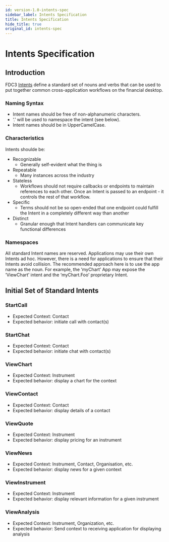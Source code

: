 ```yaml
---
id: version-1.0-intents-spec
sidebar_label: Intents Specification
title: Intents Specification
hide_title: true
original_id: intents-spec
---
```


# Intents Specification

## Introduction

FDC3 [Intents](intents-intro) define a standard set of nouns and verbs that can be used to put together common cross-application workflows on the financial desktop.  

### Naming Syntax
* Intent names should be free of non-alphanumeric characters.   
* ‘.’ will be used to namespace the intent (see below).  
* Intent names should be in UpperCamelCase.

### Characteristics

Intents shoulde be:
* Recognizable
    * Generally self-evident what the thing is
* Repeatable
    * Many instances across the industry
* Stateless
    * Workflows should not require callbacks or endpoints to maintain references to each other.  Once an Intent is passed to an endpoint - it controls the rest of that workflow. 
* Specific
    * Terms should not be so open-ended that one endpoint could fulfill the Intent in a completely different way than another
* Distinct
    * Granular enough that Intent handlers can communicate key functional differences 

### Namespaces ###
All standard Intent names are reserved. Applications may use their own Intents ad hoc. 
However, there is a need for applications to ensure that their Intents avoid collision. The recommended approach here is to use the app name as the noun. For example, the ‘myChart’ App may expose the ‘ViewChart’ intent and the ‘myChart.Foo’ proprietary Intent.

## Initial Set of Standard Intents ##

### StartCall
  * Expected Context: Contact
  * Expected behavior: initiate call with contact(s)
### StartChat
  * Expected Context: Contact
  * Expected behavior: initiate chat with contact(s)
### ViewChart
  * Expected Context: Instrument
  * Expected behavior: display a chart for the context
### ViewContact
  * Expected Context: Contact
  * Expected behavior: display details of a contact
### ViewQuote
  * Expected Context: Instrument
  * Expected behavior: display pricing for an instrument
### ViewNews
  * Expected Context: Instrument, Contact, Organisation, etc.
  * Expected behavior: display news for a given context
### ViewInstrument
  * Expected Context: Instrument
  * Expected behavior: display relevant information for a given instrument
### ViewAnalysis
  * Expected Context: Instrument, Organization, etc.
  * Expected behavior: Send context to receiving application for displaying analysis